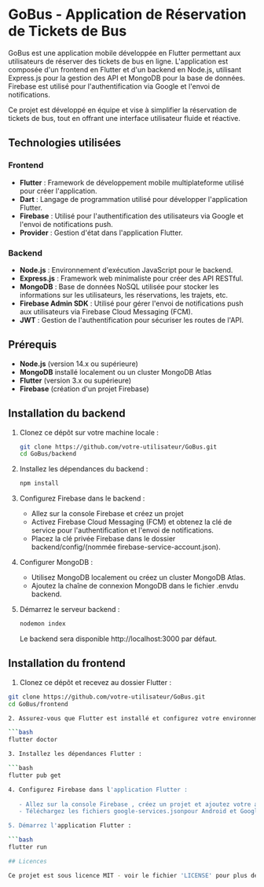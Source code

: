 # GoBus - Application de Réservation de Tickets de Bus

GoBus est une application mobile développée en Flutter permettant aux utilisateurs de réserver des tickets de bus en ligne. L'application est composée d'un frontend en Flutter et d'un backend en Node.js, utilisant Express.js pour la gestion des API et MongoDB pour la base de données. Firebase est utilisé pour l'authentification via Google et l'envoi de notifications.

Ce projet est développé en équipe et vise à simplifier la réservation de tickets de bus, tout en offrant une interface utilisateur fluide et réactive.

## Technologies utilisées

### Frontend
- **Flutter** : Framework de développement mobile multiplateforme utilisé pour créer l'application.
- **Dart** : Langage de programmation utilisé pour développer l'application Flutter.
- **Firebase** : Utilisé pour l'authentification des utilisateurs via Google et l'envoi de notifications push.
- **Provider** : Gestion d'état dans l'application Flutter.

### Backend
- **Node.js** : Environnement d'exécution JavaScript pour le backend.
- **Express.js** : Framework web minimaliste pour créer des API RESTful.
- **MongoDB** : Base de données NoSQL utilisée pour stocker les informations sur les utilisateurs, les réservations, les trajets, etc.
- **Firebase Admin SDK** : Utilisé pour gérer l'envoi de notifications push aux utilisateurs via Firebase Cloud Messaging (FCM).
- **JWT** : Gestion de l'authentification pour sécuriser les routes de l'API.

## Prérequis

- **Node.js** (version 14.x ou supérieure)
- **MongoDB** installé localement ou un cluster MongoDB Atlas
- **Flutter** (version 3.x ou supérieure)
- **Firebase** (création d'un projet Firebase)

## Installation du backend

1. Clonez ce dépôt sur votre machine locale :
   ```bash
   git clone https://github.com/votre-utilisateur/GoBus.git
   cd GoBus/backend
   ```
   
2. Installez les dépendances du backend :
   ```bash
   npm install
   ```

3. Configurez Firebase dans le backend :
   
   - Allez sur la console Firebase et créez un projet
   - Activez Firebase Cloud Messaging (FCM) et obtenez la clé de service pour l'authentification et l'envoi de notifications.
   - Placez la clé privée Firebase dans le dossier backend/config/(nommée firebase-service-account.json).
     
4. Configurer MongoDB :
   
   - Utilisez MongoDB localement ou créez un cluster MongoDB Atlas.
   - Ajoutez la chaîne de connexion MongoDB dans le fichier .envdu backend.
     
5. Démarrez le serveur backend :
   ```bash
   nodemon index
   ```
   Le backend sera disponible http://localhost:3000 par défaut.
          
## Installation du frontend

1. Clonez ce dépôt et recevez au dossier Flutter :

```bash
git clone https://github.com/votre-utilisateur/GoBus.git
cd GoBus/frontend

2. Assurez-vous que Flutter est installé et configurez votre environnement :

```bash
flutter doctor

3. Installez les dépendances Flutter :

```bash
flutter pub get

4. Configurez Firebase dans l'application Flutter :
 
   - Allez sur la console Firebase , créez un projet et ajoutez votre application Flutter.
   - Téléchargez les fichiers google-services.jsonpour Android et GoogleService-Info.plistpour iOS, puis placez-les respectivement dans les dossiers android/app/et ios/Runner/.

5. Démarrez l'application Flutter :

```bash
flutter run

## Licences

Ce projet est sous licence MIT - voir le fichier 'LICENSE' pour plus de détails.

   
